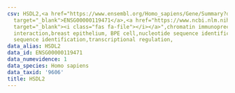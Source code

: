 ```yaml
---
csv: HSDL2,<a href="https://www.ensembl.org/Homo_sapiens/Gene/Summary?db=core;g=ENSG00000119471"
  target="_blank">ENSG00000119471</a>,<a href="https://www.ncbi.nlm.nih.gov/pubmed/22863008"
  target="_blank"><i class="fas fa-file"></i></a>",chromatin immunoprecipitation assay,direct
  interaction,breast epithelium, BPE cell,nucleotide sequence identification,nucleotide
  sequence identification,transcriptional regulation,
data_alias: HSDL2
data_id: ENSG00000119471
data_numevidence: 1
data_species: Homo sapiens
data_taxid: '9606'
title: HSDL2
---
```

